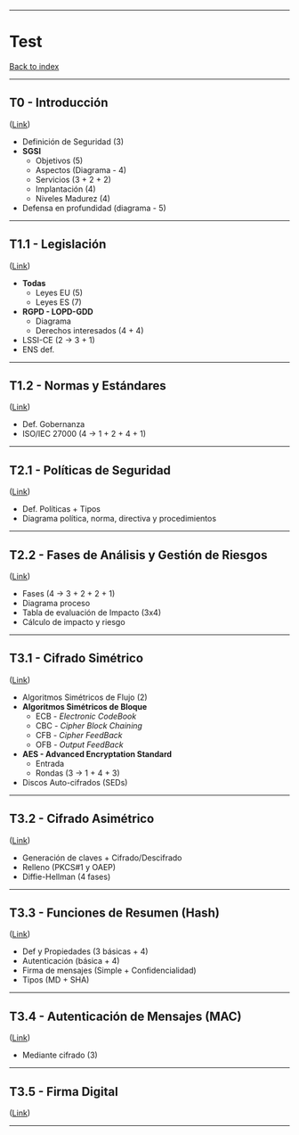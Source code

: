 
---
# Test

[Back to index](../README.md)

---
## T0 - Introducción
([Link](T0.md))
- Definición de Seguridad (3)
- **SGSI**
	- Objetivos (5)
	- Aspectos (Diagrama - 4)
	- Servicios (3 + 2 + 2)
	- Implantación (4)
	- Niveles Madurez (4)
- Defensa en profundidad (diagrama - 5)
---
## T1.1 - Legislación
([Link](T1-1.md))
- **Todas**
	- Leyes EU (5)
	- Leyes ES (7)
- **RGPD - LOPD-GDD**
	- Diagrama
	- Derechos interesados (4 + 4)
- LSSI-CE (2 -> 3 + 1)
- ENS def.
---
## T1.2 - Normas y Estándares
([Link](T1-2.md))
- Def. Gobernanza
- ISO/IEC 27000 (4 -> 1 + 2 + 4 + 1)
---
## T2.1 - Políticas de Seguridad
([Link](T2-1.md))
- Def. Políticas + Tipos
- Diagrama política, norma, directiva y procedimientos
---
## T2.2 - Fases de Análisis y Gestión de Riesgos
([Link](T2-2.md))
- Fases (4 -> 3 + 2 + 2 + 1)
- Diagrama proceso
- Tabla de evaluación de Impacto (3x4)
- Cálculo de impacto y riesgo
---
## T3.1 - Cifrado Simétrico
([Link](T3-1.md))
- Algoritmos Simétricos de Flujo (2)
- **Algoritmos Simétricos de Bloque**
	- ECB - *Electronic CodeBook*
	- CBC - *Cipher Block Chaining*
	- CFB - *Cipher FeedBack*
	- OFB - *Output FeedBack*
- **AES - Advanced Encryptation Standard**
	- Entrada
	- Rondas (3 -> 1 + 4 + 3)
- Discos Auto-cifrados (SEDs)
---
## T3.2 - Cifrado Asimétrico
([Link](T3-2.md))
- Generación de claves + Cifrado/Descifrado
- Relleno (PKCS#1 y OAEP)
- Diffie-Hellman (4 fases)
---
## T3.3 - Funciones de Resumen (Hash)
([Link](T3-3.md))
- Def y Propiedades (3 básicas + 4)
- Autenticación (básica + 4)
- Firma de mensajes (Simple + Confidencialidad)
- Tipos (MD + SHA)
---
## T3.4 - Autenticación de Mensajes (MAC)
([Link](T3-4.md))
- Mediante cifrado (3)
---
## T3.5 - Firma Digital
([Link](T3-5.md))

---